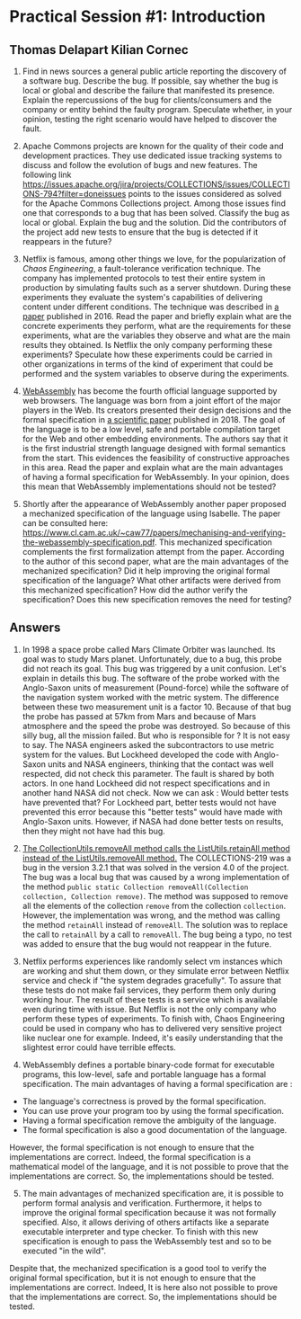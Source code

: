 # Practical Session #1: Introduction
## Thomas Delapart Kilian Cornec

1. Find in news sources a general public article reporting the discovery of a software bug. Describe the bug. If possible, say whether the bug is local or global and describe the failure that manifested its presence. Explain the repercussions of the bug for clients/consumers and the company or entity behind the faulty program. Speculate whether, in your opinion, testing the right scenario would have helped to discover the fault.

2. Apache Commons projects are known for the quality of their code and development practices. They use dedicated issue tracking systems to discuss and follow the evolution of bugs and new features. The following link https://issues.apache.org/jira/projects/COLLECTIONS/issues/COLLECTIONS-794?filter=doneissues points to the issues considered as solved for the Apache Commons Collections project. Among those issues find one that corresponds to a bug that has been solved. Classify the bug as local or global. Explain the bug and the solution. Did the contributors of the project add new tests to ensure that the bug is detected if it reappears in the future?

3. Netflix is famous, among other things we love, for the popularization of *Chaos Engineering*, a fault-tolerance verification technique. The company has implemented protocols to test their entire system in production by simulating faults such as a server shutdown. During these experiments they evaluate the system's capabilities of delivering content under different conditions. The technique was described in [a paper](https://arxiv.org/ftp/arxiv/papers/1702/1702.05843.pdf) published in 2016. Read the paper and briefly explain what are the concrete experiments they perform, what are the requirements for these experiments, what are the variables they observe and what are the main results they obtained. Is Netflix the only company performing these experiments? Speculate how these experiments could be carried in other organizations in terms of the kind of experiment that could be performed and the system variables to observe during the experiments.

4. [WebAssembly](https://webassembly.org/) has become the fourth official language supported by web browsers. The language was born from a joint effort of the major players in the Web. Its creators presented their design decisions and the formal specification in [a scientific paper](https://people.mpi-sws.org/~rossberg/papers/Haas,%20Rossberg,%20Schuff,%20Titzer,%20Gohman,%20Wagner,%20Zakai,%20Bastien,%20Holman%20-%20Bringing%20the%20Web%20up%20to%20Speed%20with%20WebAssembly.pdf) published in 2018. The goal of the language is to be a low level, safe and portable compilation target for the Web and other embedding environments. The authors say that it is the first industrial strength language designed with formal semantics from the start. This evidences the feasibility of constructive approaches in this area. Read the paper and explain what are the main advantages of having a formal specification for WebAssembly. In your opinion, does this mean that WebAssembly implementations should not be tested? 

5.  Shortly after the appearance of WebAssembly another paper proposed a mechanized specification of the language using Isabelle. The paper can be consulted here: https://www.cl.cam.ac.uk/~caw77/papers/mechanising-and-verifying-the-webassembly-specification.pdf. This mechanized specification complements the first formalization attempt from the paper. According to the author of this second paper, what are the main advantages of the mechanized specification? Did it help improving the original formal specification of the language? What other artifacts were derived from this mechanized specification? How did the author verify the specification? Does this new specification removes the need for testing?

## Answers

1. In 1998 a space probe called Mars Climate Orbiter was launched. Its goal was to study Mars planet. Unfortunately, due to a bug, this probe did not reach its goal. This bug was triggered by a unit confusion. Let's explain in details this bug. The software of the probe worked with the Anglo-Saxon units of measurement (Pound-force) while the software of the navigation system worked with the metric system. The difference between these two measurement unit is a factor 10.
Because of that bug the probe has passed at 57km from Mars and because of Mars atmosphere and the speed the probe was destroyed. So because of this silly bug, all the mission failed.
But who is responsible for ? It is not easy to say. The NASA engineers asked the subcontractors to use metric system for the values. But Lockheed developed the code with Anglo-Saxon  units and NASA engineers, thinking that the contact was well respected, did not check this parameter. The fault is shared by both actors. In one hand Lockheed did not respect specifications and in another hand NASA did not check.
Now we can ask : Would better tests have prevented that?
For Lockheed part, better tests would not have prevented this error because this "better tests" would have made with Anglo-Saxon units. However, if NASA had done better tests on results, then they might not have had this bug.

2. [The CollectionUtils.removeAll method calls the ListUtils.retainAll method instead of the ListUtils.removeAll method.](https://issues.apache.org/jira/projects/COLLECTIONS/issues/COLLECTIONS-219?filter=allissues) The COLLECTIONS-219 was a bug in the version 3.2.1 that was solved in the version 4.0 of the project. The bug was a local bug that was caused by a wrong implementation of the method `public static Collection removeAll(Collection collection, Collection remove)`. The method was supposed to remove all the elements of the collection `remove` from the collection `collection`. However, the implementation was wrong, and the method was calling the method `retainAll` instead of `removeAll`. The solution was to replace the call to `retainAll` by a call to `removeAll`. The bug being a typo, no test was added to ensure that the bug would not reappear in the future.

3. Netflix performs experiences like randomly select vm instances which are working and shut them down, or they simulate error between Netflix service and check if "the system degrades gracefully". To assure that these tests do not make fail services, they perform them only during working hour. The result of these tests is a service which is available even during time with issue. But Netflix is not the only company who perform these types of experiments. To finish with, Chaos Engineering could be used in company who has to delivered very sensitive project like nuclear one for example. Indeed, it's easily understanding that the slightest error could have terrible effects.

4. WebAssembly defines a portable binary-code format for executable programs, this low-level, safe and portable language has a formal specification. 
The main advantages of having a formal specification are :
- The language's correctness is proved by the formal specification.
- You can use prove your program too by using the formal specification.
- Having a formal specification remove the ambiguity of the language.
- The formal specification is also a good documentation of the language.

However, the formal specification is not enough to ensure that the implementations are correct. Indeed, the formal specification is a mathematical model of the language, and it is not possible to prove that the implementations are correct. So, the implementations should be tested.
   
   
5. The main advantages of mechanized specification are, it is possible to perform formal analysis and verification. Furthermore, it helps to improve the original formal specification because it was not formally specified. Also, it allows deriving of others artifacts like a separate executable interpreter and type checker. To finish with this new specification is enough to pass the WebAssembly test and so to be executed "in the wild".

Despite that, the mechanized specification is a good tool to verify the original formal specification, but it is not enough to ensure that the implementations are correct. Indeed, It is here also not possible to prove that the implementations are correct. So, the implementations should be tested.